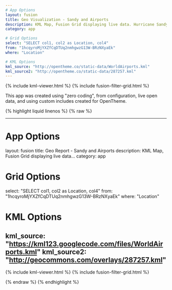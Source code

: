 ```yaml
---
# App Options
layout: fusion
title: Geo Visualization - Sandy and Airports
description: KML Map, Fusion Grid displaying live data. Hurricane Sandy impact cone, world Airport locations, and busiest airports.
category: app

# Grid Options
select: "SELECT col1, col2 as Location, col4"
from: "1hcqyroMjYXZfCqDTUq2nmhgwzG13W-BRzNXyaEk"
where: "Location"

# KML Options
kml_source: "http://opentheme.co/static-data/WorldAirports.kml"
kml_source2: "http://opentheme.co/static-data/287257.kml"
---
```


{% include kml-viewer.html %}
{% include fusion-filter-grid.html %}

This app was created using "zero coding", from configuration, live open data, and using custom includes created for OpenTheme.

{% highlight liquid linenos %}
{% raw  %}

  ---
  # App Options
  layout: fusion
  title: Geo Report - Sandy and Airports
  description: KML Map, Fusion Grid displaying live data...
  category: app
  
  # Grid Options
  select: "SELECT col1, col2 as Location, col4"
  from: "1hcqyroMjYXZfCqDTUq2nmhgwzG13W-BRzNXyaEk"
  where: "Location"
  
  # KML Options
  kml_source: "https://kml123.googlecode.com/files/WorldAirports.kml"
  kml_source2: "http://geocommons.com/overlays/287257.kml"
  ---
  
  {% include kml-viewer.html %}
  {% include fusion-filter-grid.html %}

{% endraw  %}
{% endhighlight %}
